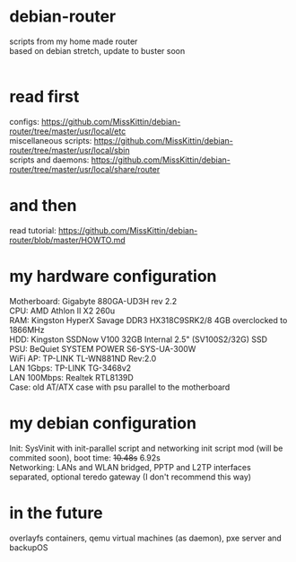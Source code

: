 # debian-router
scripts from my home made router<br>
based on debian stretch, update to buster soon<br><br>

# read first
configs: https://github.com/MissKittin/debian-router/tree/master/usr/local/etc<br>
miscellaneous scripts: https://github.com/MissKittin/debian-router/tree/master/usr/local/sbin<br>
scripts and daemons: https://github.com/MissKittin/debian-router/tree/master/usr/local/share/router

# and then
read tutorial: https://github.com/MissKittin/debian-router/blob/master/HOWTO.md

# my hardware configuration
Motherboard: Gigabyte 880GA-UD3H rev 2.2<br>
CPU: AMD Athlon II X2 260u<br>
RAM: Kingston HyperX Savage DDR3 HX318C9SRK2/8 4GB overclocked to 1866MHz<br>
HDD: Kingston SSDNow V100 32GB Internal 2.5" (SV100S2/32G) SSD<br>
PSU: BeQuiet SYSTEM POWER S6-SYS-UA-300W<br>
WiFi AP: TP-LINK TL-WN881ND Rev:2.0<br>
LAN 1Gbps: TP-LINK TG-3468v2<br>
LAN 100Mbps: Realtek RTL8139D<br>
Case: old AT/ATX case with psu parallel to the motherboard

# my debian configuration
Init: SysVinit with init-parallel script and networking init script mod (will be commited soon), boot time: <del>10.48s</del> 6.92s<br>
Networking: LANs and WLAN bridged, PPTP and L2TP interfaces separated, optional teredo gateway (I don't recommend this way)

# in the future
overlayfs containers, qemu virtual machines (as daemon), pxe server and backupOS
